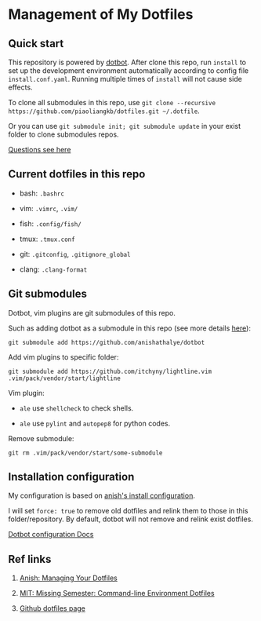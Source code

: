 # Management of My Dotfiles

## Quick start

This repository is powered by [dotbot](https://github.com/anishathalye/dotbot). After clone this repo, run `install` to set up the development environment automatically according to config file `install.conf.yaml`. Running multiple times of `install` will not cause side effects.

To clone all submodules in this repo, use `git clone --recursive https://github.com/piaoliangkb/dotfiles.git ~/.dotfile`.

Or you can use `git submodule init; git submodule update` in your exist folder to clone submodules repos.

[Questions see here](https://stackoverflow.com/questions/43686630/gitsubmodules-are-not-being-pulled-when-cloning-project)

## Current dotfiles in this repo

- bash: `.bashrc`

- vim: `.vimrc`,  `.vim/`

- fish: `.config/fish/` 

- tmux: `.tmux.conf`

- git: `.gitconfig`, `.gitignore_global`

- clang: `.clang-format`


## Git submodules

Dotbot, vim plugins are git submodules of this repo.

Such as adding dotbot as a submodule in this repo (see more details [here](https://github.com/anishathalye/dotbot/tree/5d83f9e797b1950199e127a8196803f5e33e0916#integrate-with-existing-dotfiles)):

```
git submodule add https://github.com/anishathalye/dotbot
```

Add vim plugins to specific folder:

```
git submodule add https://github.com/itchyny/lightline.vim .vim/pack/vendor/start/lightline
```

Vim plugin: 

- `ale` use `shellcheck` to check shells.

- `ale` use `pylint` and `autopep8` for python codes.

Remove submodule:

```
git rm .vim/pack/vendor/start/some-submodule
```

## Installation configuration

My configuration is based on [anish's install configuration](https://github.com/anishathalye/dotfiles/blob/master/.install.conf.yaml).

I will set `force: true` to remove old dotfiles and relink them to those in this folder/repository. By default, dotbot will not remove and relink exist dotfiles.

[Dotbot configuration Docs](https://github.com/anishathalye/dotbot#configuration)


## Ref links

1. [Anish: Managing Your Dotfiles](https://www.anishathalye.com/2014/08/03/managing-your-dotfiles/)

2. [MIT: Missing Semester: Command-line Environment Dotfiles](https://missing.csail.mit.edu/2020/command-line/)

3. [Github dotfiles page](https://dotfiles.github.io/)
